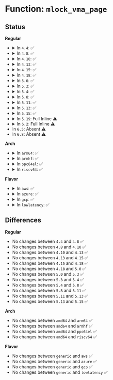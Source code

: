 # Function: <code>mlock_vma_page</code>

## Status
<b>Regular</b>
<ul>
<li>
<details>
<summary>In <code>4.4</code>: ✅</summary>

```c
void mlock_vma_page(struct page *page);
```

**Collision:** Unique Global

**Inline:** No

**Transformation:** False

**Instances:**

```
In mm/mlock.c (ffffffff811c30f0)
Location: mm/mlock.c:80
Inline: False
Direct callers:
  - mm/gup.c:follow_page_pte
  - mm/rmap.c:try_to_unmap_one
  - mm/ksm.c:try_to_merge_with_ksm_page
  - mm/migrate.c:remove_migration_pte
  - mm/huge_memory.c:follow_trans_huge_pmd
```
**Symbols:**

```
ffffffff811c30f0-ffffffff811c3188: mlock_vma_page (STB_GLOBAL)
```
</details>
</li>
<li>
<details>
<summary>In <code>4.8</code>: ✅</summary>

```c
void mlock_vma_page(struct page *page);
```

**Collision:** Unique Global

**Inline:** No

**Transformation:** False

**Instances:**

```
In mm/mlock.c (ffffffff811dee20)
Location: mm/mlock.c:80
Inline: False
Direct callers:
  - mm/gup.c:follow_page_pte
  - mm/rmap.c:try_to_unmap_one
  - mm/ksm.c:try_to_merge_with_ksm_page
  - mm/migrate.c:remove_migration_pte
  - mm/huge_memory.c:follow_trans_huge_pmd
```
**Symbols:**

```
ffffffff811dee20-ffffffff811deed1: mlock_vma_page (STB_GLOBAL)
```
</details>
</li>
<li>
<details>
<summary>In <code>4.10</code>: ✅</summary>

```c
void mlock_vma_page(struct page *page);
```

**Collision:** Unique Global

**Inline:** No

**Transformation:** False

**Instances:**

```
In mm/mlock.c (ffffffff811eec40)
Location: mm/mlock.c:80
Inline: False
Direct callers:
  - mm/gup.c:follow_page_pte
  - mm/rmap.c:try_to_unmap_one
  - mm/ksm.c:try_to_merge_one_page
  - mm/migrate.c:remove_migration_pte
  - mm/huge_memory.c:follow_trans_huge_pmd
```
**Symbols:**

```
ffffffff811eec40-ffffffff811eecf1: mlock_vma_page (STB_GLOBAL)
```
</details>
</li>
<li>
<details>
<summary>In <code>4.13</code>: ✅</summary>

```c
void mlock_vma_page(struct page *page);
```

**Collision:** Unique Global

**Inline:** No

**Transformation:** False

**Instances:**

```
In mm/mlock.c (ffffffff811f9c00)
Location: mm/mlock.c:81
Inline: False
Direct callers:
  - mm/gup.c:follow_page_pte
  - mm/rmap.c:try_to_unmap_one
  - mm/ksm.c:try_to_merge_one_page
  - mm/migrate.c:remove_migration_pte
  - mm/huge_memory.c:follow_trans_huge_pmd
```
**Symbols:**

```
ffffffff811f9c00-ffffffff811f9cae: mlock_vma_page (STB_GLOBAL)
```
</details>
</li>
<li>
<details>
<summary>In <code>4.15</code>: ✅</summary>

```c
void mlock_vma_page(struct page *page);
```

**Collision:** Unique Global

**Inline:** No

**Transformation:** False

**Instances:**

```
In mm/mlock.c (ffffffff81212050)
Location: mm/mlock.c:82
Inline: False
Direct callers:
  - mm/gup.c:follow_page_pte
  - mm/rmap.c:try_to_unmap_one
  - mm/ksm.c:try_to_merge_one_page
  - mm/migrate.c:remove_migration_pte
  - mm/huge_memory.c:remove_migration_pmd
  - mm/huge_memory.c:follow_trans_huge_pmd
```
**Symbols:**

```
ffffffff81212050-ffffffff812120ff: mlock_vma_page (STB_GLOBAL)
```
</details>
</li>
<li>
<details>
<summary>In <code>4.18</code>: ✅</summary>

```c
void mlock_vma_page(struct page *page);
```

**Collision:** Unique Global

**Inline:** No

**Transformation:** False

**Instances:**

```
In mm/mlock.c (ffffffff81232d90)
Location: mm/mlock.c:88
Inline: False
Direct callers:
  - mm/gup.c:follow_page_pte
  - mm/rmap.c:try_to_unmap_one
  - mm/ksm.c:try_to_merge_one_page
  - mm/migrate.c:remove_migration_pte
  - mm/huge_memory.c:remove_migration_pmd
  - mm/huge_memory.c:follow_trans_huge_pmd
```
**Symbols:**

```
ffffffff81232d90-ffffffff81232e40: mlock_vma_page (STB_GLOBAL)
```
</details>
</li>
<li>
<details>
<summary>In <code>5.0</code>: ✅</summary>

```c
void mlock_vma_page(struct page *page);
```

**Collision:** Unique Global

**Inline:** No

**Transformation:** False

**Instances:**

```
In mm/mlock.c (ffffffff81246560)
Location: mm/mlock.c:88
Inline: False
Direct callers:
  - mm/gup.c:follow_page_pte
  - mm/rmap.c:try_to_unmap_one
  - mm/ksm.c:try_to_merge_one_page
  - mm/migrate.c:remove_migration_pte
  - mm/huge_memory.c:remove_migration_pmd
  - mm/huge_memory.c:follow_trans_huge_pmd
```
**Symbols:**

```
ffffffff81246560-ffffffff81246610: mlock_vma_page (STB_GLOBAL)
```
</details>
</li>
<li>
<details>
<summary>In <code>5.3</code>: ✅</summary>

```c
void mlock_vma_page(struct page *page);
```

**Collision:** Unique Global

**Inline:** No

**Transformation:** False

**Instances:**

```
In mm/mlock.c (ffffffff812587b0)
Location: mm/mlock.c:88
Inline: False
Direct callers:
  - mm/gup.c:follow_page_pte
  - mm/rmap.c:try_to_unmap_one
  - mm/ksm.c:try_to_merge_one_page
  - mm/migrate.c:remove_migration_pte
  - mm/huge_memory.c:remove_migration_pmd
  - mm/huge_memory.c:follow_trans_huge_pmd
```
**Symbols:**

```
ffffffff812587b0-ffffffff81258861: mlock_vma_page (STB_GLOBAL)
```
</details>
</li>
<li>
<details>
<summary>In <code>5.4</code>: ✅</summary>

```c
void mlock_vma_page(struct page *page);
```

**Collision:** Unique Global

**Inline:** No

**Transformation:** False

**Instances:**

```
In mm/mlock.c (ffffffff81266c80)
Location: mm/mlock.c:88
Inline: False
Direct callers:
  - mm/gup.c:follow_page_pte
  - mm/rmap.c:try_to_unmap_one
  - mm/ksm.c:try_to_merge_one_page
  - mm/migrate.c:remove_migration_pte
  - mm/huge_memory.c:remove_migration_pmd
  - mm/huge_memory.c:follow_trans_huge_pmd
```
**Symbols:**

```
ffffffff81266c80-ffffffff81266d31: mlock_vma_page (STB_GLOBAL)
```
</details>
</li>
<li>
<details>
<summary>In <code>5.8</code>: ✅</summary>

```c
void mlock_vma_page(struct page *page);
```

**Collision:** Unique Global

**Inline:** No

**Transformation:** False

**Instances:**

```
In mm/mlock.c (ffffffff81296ed0)
Location: mm/mlock.c:88
Inline: False
Direct callers:
  - mm/gup.c:follow_page_pte
  - mm/rmap.c:try_to_unmap_one
  - mm/ksm.c:try_to_merge_one_page
  - mm/migrate.c:remove_migration_pte
  - mm/huge_memory.c:remove_migration_pmd
  - mm/huge_memory.c:follow_trans_huge_pmd
```
**Symbols:**

```
ffffffff81296ed0-ffffffff81296f7e: mlock_vma_page (STB_GLOBAL)
```
</details>
</li>
<li>
<details>
<summary>In <code>5.11</code>: ✅</summary>

```c
void mlock_vma_page(struct page *page);
```

**Collision:** Unique Global

**Inline:** No

**Transformation:** False

**Instances:**

```
In mm/mlock.c (ffffffff812a1f10)
Location: mm/mlock.c:90
Inline: False
Direct callers:
  - mm/gup.c:follow_page_pte
  - mm/rmap.c:try_to_unmap_one
  - mm/ksm.c:try_to_merge_one_page
  - mm/migrate.c:remove_migration_pte
  - mm/huge_memory.c:remove_migration_pmd
  - mm/huge_memory.c:follow_trans_huge_pmd
```
**Symbols:**

```
ffffffff812a1f10-ffffffff812a1fbf: mlock_vma_page (STB_GLOBAL)
```
</details>
</li>
<li>
<details>
<summary>In <code>5.13</code>: ✅</summary>

```c
void mlock_vma_page(struct page *page);
```

**Collision:** Unique Global

**Inline:** No

**Transformation:** False

**Instances:**

```
In mm/mlock.c (ffffffff812a77a0)
Location: mm/mlock.c:90
Inline: False
Direct callers:
  - mm/gup.c:follow_page_pte
  - mm/rmap.c:try_to_unmap_one
  - mm/ksm.c:try_to_merge_one_page
  - mm/migrate.c:remove_migration_pte
  - mm/huge_memory.c:remove_migration_pmd
  - mm/huge_memory.c:follow_trans_huge_pmd
```
**Symbols:**

```
ffffffff812a77a0-ffffffff812a784f: mlock_vma_page (STB_GLOBAL)
```
</details>
</li>
<li>
<details>
<summary>In <code>5.15</code>: ✅</summary>

```c
void mlock_vma_page(struct page *page);
```

**Collision:** Unique Global

**Inline:** No

**Transformation:** False

**Instances:**

```
In mm/mlock.c (ffffffff812e8d40)
Location: mm/mlock.c:91
Inline: False
Direct callers:
  - mm/gup.c:follow_page_pte
  - mm/memory.c:restore_exclusive_pte
  - mm/rmap.c:page_mlock_one
  - mm/rmap.c:try_to_unmap_one
  - mm/ksm.c:try_to_merge_one_page
  - mm/migrate.c:remove_migration_pte
  - mm/huge_memory.c:remove_migration_pmd
  - mm/huge_memory.c:follow_trans_huge_pmd
```
**Symbols:**

```
ffffffff812e8d40-ffffffff812e8e22: mlock_vma_page (STB_GLOBAL)
```
</details>
</li>
<li>
<details>
<summary>In <code>5.19</code>: Full Inline ⚠️</summary>

**Collision:** Unique Static

**Inline:** Full

**Transformation:** False

**Instances:**

```
In mm/rmap.c (ffffffff8135d18f)
Location: mm/internal.h:527
Inline: True
Inline callers:
  - mm/rmap.c:page_add_file_rmap
  - mm/rmap.c:page_add_anon_rmap
```
</details>
</li>
<li>
<details>
<summary>In <code>6.2</code>: Full Inline ⚠️</summary>

**Collision:** Unique Static

**Inline:** Full

**Transformation:** False

**Instances:**

```
In mm/rmap.c (ffffffff813d7d16)
Location: mm/internal.h:525
Inline: True
Inline callers:
  - mm/rmap.c:page_add_file_rmap
  - mm/rmap.c:page_add_anon_rmap
```
</details>
</li>
<li>
In <code>6.5</code>: Absent ⚠️
</li>
<li>
In <code>6.8</code>: Absent ⚠️
</li>
</ul>
<b>Arch</b>
<ul>
<li>
<details>
<summary>In <code>arm64</code>: ✅</summary>

```c
void mlock_vma_page(struct page *page);
```

**Collision:** Unique Global

**Inline:** No

**Transformation:** False

**Instances:**

```
In mm/mlock.c (ffff8000102fddf0)
Location: mm/mlock.c:88
Inline: False
Direct callers:
  - mm/gup.c:follow_page_pte
  - mm/rmap.c:try_to_unmap_one
  - mm/ksm.c:try_to_merge_one_page
  - mm/migrate.c:remove_migration_pte
  - mm/huge_memory.c:follow_trans_huge_pmd
```
**Symbols:**

```
ffff8000102fddf0-ffff8000102fdf20: mlock_vma_page (STB_GLOBAL)
```
</details>
</li>
<li>
<details>
<summary>In <code>armhf</code>: ✅</summary>

```c
void mlock_vma_page(struct page *page);
```

**Collision:** Unique Global

**Inline:** No

**Transformation:** False

**Instances:**

```
In mm/mlock.c (c051d098)
Location: mm/mlock.c:88
Inline: False
Direct callers:
  - mm/rmap.c:try_to_unmap_one
  - mm/ksm.c:try_to_merge_one_page
  - mm/migrate.c:remove_migration_pte
```
**Symbols:**

```
c051d098-c051d150: mlock_vma_page (STB_GLOBAL)
```
</details>
</li>
<li>
<details>
<summary>In <code>ppc64el</code>: ✅</summary>

```c
void mlock_vma_page(struct page *page);
```

**Collision:** Unique Global

**Inline:** No

**Transformation:** False

**Instances:**

```
In mm/mlock.c (c0000000003c9430)
Location: mm/mlock.c:88
Inline: False
Direct callers:
  - mm/gup.c:follow_page_pte
  - mm/rmap.c:try_to_unmap_one
  - mm/ksm.c:try_to_merge_one_page
  - mm/migrate.c:remove_migration_pte
  - mm/huge_memory.c:remove_migration_pmd
  - mm/huge_memory.c:follow_trans_huge_pmd
```
**Symbols:**

```
c0000000003c9430-c0000000003c9588: mlock_vma_page (STB_GLOBAL)
```
</details>
</li>
<li>
<details>
<summary>In <code>riscv64</code>: ✅</summary>

```c
void mlock_vma_page(struct page *page);
```

**Collision:** Unique Global

**Inline:** No

**Transformation:** False

**Instances:**

```
In mm/mlock.c (ffffffe00020c512)
Location: mm/mlock.c:88
Inline: False
Direct callers:
  - mm/rmap.c:try_to_unmap_one
  - mm/ksm.c:try_to_merge_one_page
  - mm/migrate.c:remove_migration_pte
```
**Symbols:**

```
ffffffe00020c512-ffffffe00020c5d6: mlock_vma_page (STB_GLOBAL)
```
</details>
</li>
</ul>
<b>Flavor</b>
<ul>
<li>
<details>
<summary>In <code>aws</code>: ✅</summary>

```c
void mlock_vma_page(struct page *page);
```

**Collision:** Unique Global

**Inline:** No

**Transformation:** False

**Instances:**

```
In mm/mlock.c (ffffffff8125f2d0)
Location: mm/mlock.c:88
Inline: False
Direct callers:
  - mm/gup.c:follow_page_pte
  - mm/rmap.c:try_to_unmap_one
  - mm/ksm.c:try_to_merge_one_page
  - mm/migrate.c:remove_migration_pte
  - mm/huge_memory.c:remove_migration_pmd
  - mm/huge_memory.c:follow_trans_huge_pmd
```
**Symbols:**

```
ffffffff8125f2d0-ffffffff8125f381: mlock_vma_page (STB_GLOBAL)
```
</details>
</li>
<li>
<details>
<summary>In <code>azure</code>: ✅</summary>

```c
void mlock_vma_page(struct page *page);
```

**Collision:** Unique Global

**Inline:** No

**Transformation:** False

**Instances:**

```
In mm/mlock.c (ffffffff812516f0)
Location: mm/mlock.c:88
Inline: False
Direct callers:
  - mm/gup.c:follow_page_pte
  - mm/rmap.c:try_to_unmap_one
  - mm/ksm.c:try_to_merge_one_page
  - mm/migrate.c:remove_migration_pte
  - mm/huge_memory.c:remove_migration_pmd
  - mm/huge_memory.c:follow_trans_huge_pmd
```
**Symbols:**

```
ffffffff812516f0-ffffffff812517a1: mlock_vma_page (STB_GLOBAL)
```
</details>
</li>
<li>
<details>
<summary>In <code>gcp</code>: ✅</summary>

```c
void mlock_vma_page(struct page *page);
```

**Collision:** Unique Global

**Inline:** No

**Transformation:** False

**Instances:**

```
In mm/mlock.c (ffffffff8125d070)
Location: mm/mlock.c:88
Inline: False
Direct callers:
  - mm/gup.c:follow_page_pte
  - mm/rmap.c:try_to_unmap_one
  - mm/ksm.c:try_to_merge_one_page
  - mm/migrate.c:remove_migration_pte
  - mm/huge_memory.c:remove_migration_pmd
  - mm/huge_memory.c:follow_trans_huge_pmd
```
**Symbols:**

```
ffffffff8125d070-ffffffff8125d121: mlock_vma_page (STB_GLOBAL)
```
</details>
</li>
<li>
<details>
<summary>In <code>lowlatency</code>: ✅</summary>

```c
void mlock_vma_page(struct page *page);
```

**Collision:** Unique Global

**Inline:** No

**Transformation:** False

**Instances:**

```
In mm/mlock.c (ffffffff8126ca70)
Location: mm/mlock.c:88
Inline: False
Direct callers:
  - mm/gup.c:follow_page_pte
  - mm/rmap.c:try_to_unmap_one
  - mm/ksm.c:try_to_merge_one_page
  - mm/migrate.c:remove_migration_pte
  - mm/huge_memory.c:remove_migration_pmd
  - mm/huge_memory.c:follow_trans_huge_pmd
```
**Symbols:**

```
ffffffff8126ca70-ffffffff8126cb21: mlock_vma_page (STB_GLOBAL)
```
</details>
</li>
</ul>

## Differences
<b>Regular</b>
<ul>
<li>
No changes between <code>4.4</code> and <code>4.8</code> ✅
</li>
<li>
No changes between <code>4.8</code> and <code>4.10</code> ✅
</li>
<li>
No changes between <code>4.10</code> and <code>4.13</code> ✅
</li>
<li>
No changes between <code>4.13</code> and <code>4.15</code> ✅
</li>
<li>
No changes between <code>4.15</code> and <code>4.18</code> ✅
</li>
<li>
No changes between <code>4.18</code> and <code>5.0</code> ✅
</li>
<li>
No changes between <code>5.0</code> and <code>5.3</code> ✅
</li>
<li>
No changes between <code>5.3</code> and <code>5.4</code> ✅
</li>
<li>
No changes between <code>5.4</code> and <code>5.8</code> ✅
</li>
<li>
No changes between <code>5.8</code> and <code>5.11</code> ✅
</li>
<li>
No changes between <code>5.11</code> and <code>5.13</code> ✅
</li>
<li>
No changes between <code>5.13</code> and <code>5.15</code> ✅
</li>
</ul>
<b>Arch</b>
<ul>
<li>
No changes between <code>amd64</code> and <code>arm64</code> ✅
</li>
<li>
No changes between <code>amd64</code> and <code>armhf</code> ✅
</li>
<li>
No changes between <code>amd64</code> and <code>ppc64el</code> ✅
</li>
<li>
No changes between <code>amd64</code> and <code>riscv64</code> ✅
</li>
</ul>
<b>Flavor</b>
<ul>
<li>
No changes between <code>generic</code> and <code>aws</code> ✅
</li>
<li>
No changes between <code>generic</code> and <code>azure</code> ✅
</li>
<li>
No changes between <code>generic</code> and <code>gcp</code> ✅
</li>
<li>
No changes between <code>generic</code> and <code>lowlatency</code> ✅
</li>
</ul>
